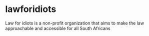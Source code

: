 # lawforidiots
Law for idiots is a non-profit organization that aims to make the law approachable and accessible for all South Africans
